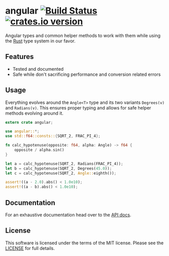 # angular [![Build Status](https://travis-ci.org/b52/angular-rust.svg?branch=master)](https://travis-ci.org/b52/angular-rust) [![crates.io version](http://meritbadge.herokuapp.com/angular)](https://crates.io/crates/angular)

Angular types and common helper methods to work with them while using the [Rust]
type system in our favor.

## Features

* Tested and documented
* Safe while don't sacrificing performance and conversion related errors

## Usage

Everything evolves around the `Angle<T>` type and its two variants
`Degrees(v)` and `Radians(v)`. This ensures proper typing and allows for safe
helper methods evolving around it.

```rust
extern crate angular;

use angular::*;
use std::f64::consts::{SQRT_2, FRAC_PI_4};

fn calc_hypotenuse(opposite: f64, alpha: Angle) -> f64 {
    opposite / alpha.sin()
}

let a = calc_hypotenuse(SQRT_2, Radians(FRAC_PI_4));
let b = calc_hypotenuse(SQRT_2, Degrees(45.0));
let c = calc_hypotenuse(SQRT_2, Angle::eighth());

assert!((a - 2.0).abs() < 1.0e10);
assert!((a - b).abs() < 1.0e10);
```

## Documentation

For an exhaustive documentation head over to the [API docs].

## License

This software is licensed under the terms of the MIT license. Please see the
[LICENSE](LICENSE) for full details.

[Rust]: http://www.rust-lang.org/
[API docs]: https://b52.github.io/angular-rust
